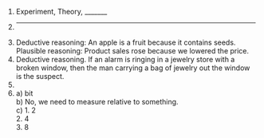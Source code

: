 1. Experiment, Theory, _______
2. ___________
3. Deductive reasoning: An apple is a fruit because it contains seeds.
   Plausible reasoning: Product sales rose because we lowered the price.
4. Deductive reasoning. If an alarm is ringing in a jewelry store with a broken window, then the man carrying a bag of jewelry out the window is the suspect.
5. 
13. a) bit  
    b) No, we need to measure relative to something.  
    c) 1. 2  
       2. 4  
       3. 8  

